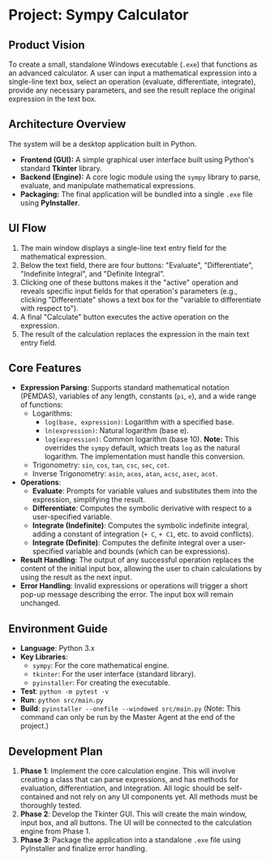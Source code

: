 # Project: Sympy Calculator

## Product Vision
To create a small, standalone Windows executable (`.exe`) that functions as an advanced calculator. A user can input a mathematical expression into a single-line text box, select an operation (evaluate, differentiate, integrate), provide any necessary parameters, and see the result replace the original expression in the text box.

## Architecture Overview
The system will be a desktop application built in Python.
- **Frontend (GUI):** A simple graphical user interface built using Python's standard **Tkinter** library.
- **Backend (Engine):** A core logic module using the `sympy` library to parse, evaluate, and manipulate mathematical expressions.
- **Packaging:** The final application will be bundled into a single `.exe` file using **PyInstaller**.

## UI Flow
1.  The main window displays a single-line text entry field for the mathematical expression.
2.  Below the text field, there are four buttons: \"Evaluate\", \"Differentiate\", \"Indefinite Integral\", and \"Definite Integral\".
3.  Clicking one of these buttons makes it the \"active\" operation and reveals specific input fields for that operation's parameters (e.g., clicking \"Differentiate\" shows a text box for the \"variable to differentiate with respect to\").
4.  A final \"Calculate\" button executes the active operation on the expression.
5.  The result of the calculation replaces the expression in the main text entry field.

## Core Features
- **Expression Parsing**: Supports standard mathematical notation (PEMDAS), variables of any length, constants (`pi`, `e`), and a wide range of functions:
    - Logarithms:
        - `log(base, expression)`: Logarithm with a specified base.
        - `ln(expression)`: Natural logarithm (base e).
        - `log(expression)`: Common logarithm (base 10). **Note:** This overrides the `sympy` default, which treats `log` as the natural logarithm. The implementation must handle this conversion.
    - Trigonometry: `sin`, `cos`, `tan`, `csc`, `sec`, `cot`.
    - Inverse Trigonometry: `asin`, `acos`, `atan`, `acsc`, `asec`, `acot`.
- **Operations**:
    - **Evaluate**: Prompts for variable values and substitutes them into the expression, simplifying the result.
    - **Differentiate**: Computes the symbolic derivative with respect to a user-specified variable.
    - **Integrate (Indefinite)**: Computes the symbolic indefinite integral, adding a constant of integration (`+ C`, `+ C1`, etc. to avoid conflicts).
    - **Integrate (Definite)**: Computes the definite integral over a user-specified variable and bounds (which can be expressions).
- **Result Handling**: The output of any successful operation replaces the content of the initial input box, allowing the user to chain calculations by using the result as the next input.
- **Error Handling**: Invalid expressions or operations will trigger a short pop-up message describing the error. The input box will remain unchanged.

## Environment Guide
- **Language**: Python 3.x
- **Key Libraries**:
    - `sympy`: For the core mathematical engine.
    - `tkinter`: For the user interface (standard library).
    - `pyinstaller`: For creating the executable.
- **Test**: `python -m pytest -v`
- **Run**: `python src/main.py`
- **Build**: `pyinstaller --onefile --windowed src/main.py` (Note: This command can only be run by the Master Agent at the end of the project.)

## Development Plan
1. **Phase 1**: Implement the core calculation engine. This will involve creating a class that can parse expressions, and has methods for evaluation, differentiation, and integration. All logic should be self-contained and not rely on any UI components yet. All methods must be thoroughly tested.
2. **Phase 2**: Develop the Tkinter GUI. This will create the main window, input box, and all buttons. The UI will be connected to the calculation engine from Phase 1.
3. **Phase 3**: Package the application into a standalone `.exe` file using PyInstaller and finalize error handling.